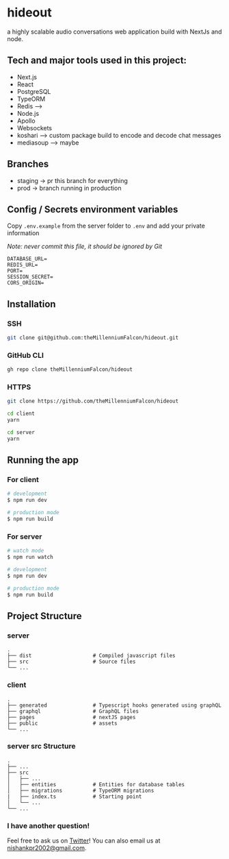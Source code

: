 # hideout
a highly scalable audio conversations web application build with NextJs and node.

## Tech and major tools used in this project:
- Next.js
- React
- PostgreSQL
- TypeORM
- Redis --> 
- Node.js
- Apollo
- Websockets
- koshari --> custom package build to encode and decode chat messages
- mediasoup --> maybe

## Branches

- staging -> pr this branch for everything
- prod -> branch running in production

## Config / Secrets environment variables

Copy `.env.example` from the server folder to `.env` and add your private information

*Note: never commit this file, it should be ignored by Git*

```
DATABASE_URL=
REDIS_URL=
PORT=
SESSION_SECRET=
CORS_ORIGIN=
```

## Installation

### SSH

```bash
git clone git@github.com:theMillenniumFalcon/hideout.git
```

### GitHub CLI

```bash
gh repo clone theMillenniumFalcon/hideout
```

### HTTPS

```bash
git clone https://github.com/theMillenniumFalcon/hideout
```


```bash
cd client
yarn
```

```bash
cd server
yarn
```

## Running the app

### For client
```bash
# development
$ npm run dev

# production mode
$ npm run build
```

### For server
```bash
# watch mode
$ npm run watch

# development
$ npm run dev

# production mode
$ npm run build
```

## Project Structure

### server
    .
    ├── dist                    # Compiled javascript files
    ├── src                     # Source files
    └── ...

### client
    .
    ├── generated               # Typescript hooks generated using graphQL
    ├── graphql                 # GraphQL files
    ├── pages                   # nextJS pages
    ├── public                  # assets
    └── ...

### server src Structure

    .
    ├── ...
    ├── src
    │   ├── ...
    │   ├── entities            # Entities for database tables
    │   ├── migrations          # TypeORM migrations
    |   ├── index.ts            # Starting point
    │   └── ...
    └── ...

### I have another question!

Feel free to ask us on [Twitter](https://twitter.com/nishankstwt)! You can also email us at nishankpr2002@gmail.com.